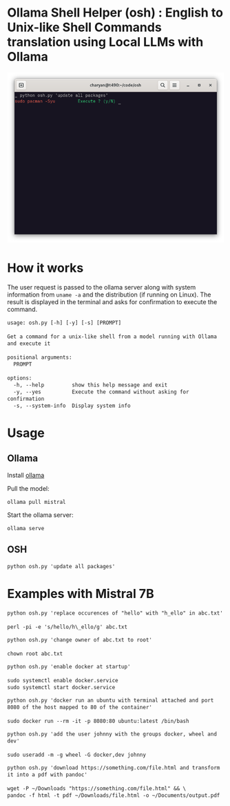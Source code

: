 # Ollama Shell Helper (osh) : English to Unix-like Shell Commands translation using Local LLMs with Ollama

![screenshot](screenshot.png)

# How it works
The user request is passed to the ollama server along with system information from `uname -a` and the distribution (if running on Linux). The result is displayed in the terminal and asks for confirmation to execute the command.

```
usage: osh.py [-h] [-y] [-s] [PROMPT]

Get a command for a unix-like shell from a model running with Ollama and execute it

positional arguments:
  PROMPT

options:
  -h, --help         show this help message and exit
  -y, --yes          Execute the command without asking for confirmation
  -s, --system-info  Display system info
```

# Usage
## Ollama
Install [ollama](https://ollama.ai/)

Pull the model:
```
ollama pull mistral
```

Start the ollama server:
```
ollama serve
```

## OSH
```
python osh.py 'update all packages'

```

# Examples with Mistral 7B
```
python osh.py 'replace occurences of "hello" with "h_ello" in abc.txt'

perl -pi -e 's/hello/h\_ello/g' abc.txt
```

```
python osh.py 'change owner of abc.txt to root'

chown root abc.txt
```

```
python osh.py 'enable docker at startup'

sudo systemctl enable docker.service
sudo systemctl start docker.service
```

```
python osh.py 'docker run an ubuntu with terminal attached and port 8080 of the host mapped to 80 of the container'

sudo docker run --rm -it -p 8080:80 ubuntu:latest /bin/bash
```


```
python osh.py 'add the user johnny with the groups docker, wheel and dev'

sudo useradd -m -g wheel -G docker,dev johnny
```

```
python osh.py 'download https://something.com/file.html and transform it into a pdf with pandoc'

wget -P ~/Downloads "https://something.com/file.html" && \
pandoc -f html -t pdf ~/Downloads/file.html -o ~/Documents/output.pdf
```




